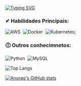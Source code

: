 [![Typing SVG](https://readme-typing-svg.herokuapp.com/?color=00bfbf&size=35&center=true&vCenter=true&width=1000&lines=🙋‍♂️+Olá,+meu+nome+é+Isaque;👨‍🎓Estudo+Redes+de+computadores+na+Estácio;💻+Estou+atuando+em+DevSecOps;🚀+Tenho+interesse+no+desenvolvimento+Back-end;Bem+Vindo(@)!+👍👊)](https://git.io/typing-svg)


### ✔ Habilidades Principais:                                                                                                                             
   
![AWS](https://img.shields.io/badge/AWS-%23FF9900.svg?style=for-the-badge&logo=amazon-aws&logoColor=white)&nbsp;
![Docker](https://img.shields.io/badge/docker-%230db7ed.svg?style=for-the-badge&logo=docker&logoColor=white)&nbsp;
![Kubernetes](https://img.shields.io/badge/kubernetes-%23326ce5.svg?style=for-the-badge&logo=kubernetes&logoColor=white);
                                     

### 🕕 Outros conhecimnetos:
![Python](https://img.shields.io/badge/Python-3776AB?style=for-the-badge&logo=python&logoColor=white)&nbsp; 
![MySQL](https://img.shields.io/badge/mysql-%2300f.svg?style=for-the-badge&logo=mysql&logoColor=white)    



![Top Langs](https://github-readme-stats.vercel.app/api/top-langs/?username=1S4QU3s&layout=compact)

[![Anurag's GitHub stats](https://github-readme-stats.vercel.app/api?username=1S4QU3s)](https://github.com/anuraghazra/github-readme-stats)




